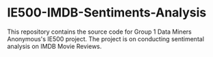 # IE500-IMDB-Sentiments-Analysis

This repository contains the source code for Group 1 Data Miners Anonymous's IE500 project. The project is on conducting sentimental analysis on IMDB Movie Reviews.
